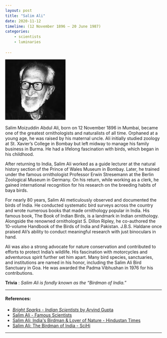 ```yaml
---
layout: post
title: "Salim Ali"
date: 2020-11-12
timeline: (12 November 1896 – 20 June 1987)
categories: 
    - scientists
    - luminaries

---
```


<img src="/images/Salim_Ali.jpeg" alt="Salim Ali Image" class="circular-img" />

Salim Moizuddin Abdul Ali, born on 12 November 1896 in Mumbai, became one of the greatest ornithologists and naturalists of all time. Orphaned at a young age, he was raised by his maternal uncle. Ali initially studied zoology at St. Xavier’s College in Bombay but left midway to manage his family business in Burma. He had a lifelong fascination with birds, which began in his childhood.

After returning to India, Salim Ali worked as a guide lecturer at the natural history section of the Prince of Wales Museum in Bombay. Later, he trained under the famous ornithologist Professor Erwin Stresemann at the Berlin Zoological Museum in Germany. On his return, while working as a clerk, he gained international recognition for his research on the breeding habits of baya birds.

For nearly 80 years, Salim Ali meticulously observed and documented the birds of India. He conducted systematic bird surveys across the country and wrote numerous books that made ornithology popular in India. His famous book, The Book of Indian Birds, is a landmark in Indian ornithology. Alongside the renowned ornithologist S. Dillon Ripley, he co-authored the 10-volume Handbook of the Birds of India and Pakistan. J.B.S. Haldane once praised Ali’s ability to conduct meaningful research with just binoculars in hand.

Ali was also a strong advocate for nature conservation and contributed to efforts to protect India’s wildlife. His fascination with motorcycles and adventurous spirit further set him apart. Many bird species, sanctuaries, and institutions are named in his honor, including the Salim Ali Bird Sanctuary in Goa. He was awarded the Padma Vibhushan in 1976 for his contributions.

__Trivia__ : *Salim Ali is fondly known as the “Birdman of India.”*


---

#### References:
- [*Bright Sparks - Indian Scientists* by Arvind Gupta](https://www.insaindia.res.in/pdf/BS.pdf)
- [Salim Ali - Famous Scientists](https://www.famousscientists.org/salim-ali/)  
- [Salim Ali: India's Birdman & Lover of Nature - Hindustan Times](https://www.hindustantimes.com/inspiring-lives/salim-ali-india-s-birdman-lover-of-nature/story-Exs9AMXwHHX2wMg6W7G2TN.html)
- [Salim Ali: The Birdman of India - SciHi](http://scihi.org/salim-ali-birdman/)

---
